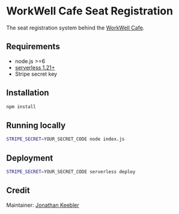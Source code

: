 # WorkWell Cafe Seat Registration

The seat registration system behind the [WorkWell Cafe](http://www.workwellcafe.com/).


## Requirements
- node.js >=6
- [serverless 1.21+](serverless.com)
- Stripe secret key

## Installation
```sh
npm install
```
## Running locally
```sh
STRIPE_SECRET=YOUR_SECRET_CODE node index.js
```

## Deployment
```sh
STRIPE_SECRET=YOUR_SECRET_CODE serverless deploy
```

## Credit
Maintainer: [Jonathan Keebler](http://www.keebler.net)